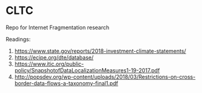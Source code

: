 # CLTC

Repo for Internet Fragmentation research



Readings:
1. https://www.state.gov/reports/2018-investment-climate-statements/
2. https://ecipe.org/dte/database/
3. https://www.itic.org/public-policy/SnapshotofDataLocalizationMeasures1-19-2017.pdf
4. http://popsdev.org/wp-content/uploads/2018/03/Restrictions-on-cross-border-data-flows-a-taxonomy-final1.pdf
